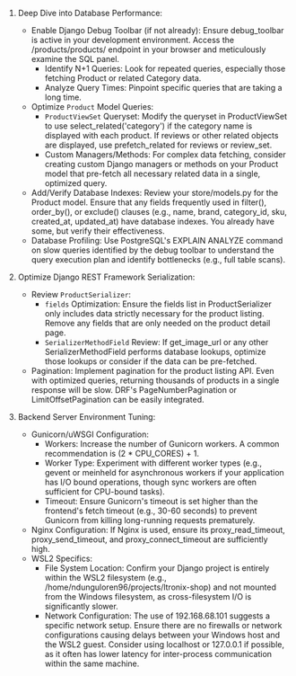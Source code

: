 

   1. Deep Dive into Database Performance:
       * Enable Django Debug Toolbar (if not already): Ensure debug_toolbar is active in your development
         environment. Access the /products/products/ endpoint in your browser and meticulously examine the SQL
          panel.
           * Identify N+1 Queries: Look for repeated queries, especially those fetching Product or related
             Category data.
           * Analyze Query Times: Pinpoint specific queries that are taking a long time.
       * Optimize `Product` Model Queries:
           * `ProductViewSet` Queryset: Modify the queryset in ProductViewSet to use
             select_related('category') if the category name is displayed with each product. If reviews or
             other related objects are displayed, use prefetch_related for reviews or review_set.
           * Custom Managers/Methods: For complex data fetching, consider creating custom Django managers or
             methods on your Product model that pre-fetch all necessary related data in a single, optimized
             query.
       * Add/Verify Database Indexes: Review your store/models.py for the Product model. Ensure that any
         fields frequently used in filter(), order_by(), or exclude() clauses (e.g., name, brand, category_id,
          sku, created_at, updated_at) have database indexes. You already have some, but verify their
         effectiveness.
       * Database Profiling: Use PostgreSQL's EXPLAIN ANALYZE command on slow queries identified by the debug
         toolbar to understand the query execution plan and identify bottlenecks (e.g., full table scans).


   2. Optimize Django REST Framework Serialization:
       * Review `ProductSerializer`:
           * `fields` Optimization: Ensure the fields list in ProductSerializer only includes data strictly
             necessary for the product listing. Remove any fields that are only needed on the product detail
             page.
           * `SerializerMethodField` Review: If get_image_url or any other SerializerMethodField performs
             database lookups, optimize those lookups or consider if the data can be pre-fetched.
       * Pagination: Implement pagination for the product listing API. Even with optimized queries, returning
         thousands of products in a single response will be slow. DRF's PageNumberPagination or
         LimitOffsetPagination can be easily integrated.


   3. Backend Server Environment Tuning:
       * Gunicorn/uWSGI Configuration:
           * Workers: Increase the number of Gunicorn workers. A common recommendation is (2 * CPU_CORES) + 1.
           * Worker Type: Experiment with different worker types (e.g., gevent or meinheld for asynchronous
             workers if your application has I/O bound operations, though sync workers are often sufficient
             for CPU-bound tasks).
           * Timeout: Ensure Gunicorn's timeout is set higher than the frontend's fetch timeout (e.g., 30-60
             seconds) to prevent Gunicorn from killing long-running requests prematurely.
       * Nginx Configuration: If Nginx is used, ensure its proxy_read_timeout, proxy_send_timeout, and
         proxy_connect_timeout are sufficiently high.
       * WSL2 Specifics:
           * File System Location: Confirm your Django project is entirely within the WSL2 filesystem (e.g.,
             /home/ndunguloren96/projects/ltronix-shop) and not mounted from the Windows filesystem, as
             cross-filesystem I/O is significantly slower.
           * Network Configuration: The use of 192.168.68.101 suggests a specific network setup. Ensure there
             are no firewalls or network configurations causing delays between your Windows host and the WSL2
             guest. Consider using localhost or 127.0.0.1 if possible, as it often has lower latency for
             inter-process communication within the same machine.

